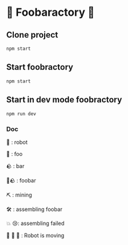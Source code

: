 # 🤖 Foobaractory 🤖

## Clone project

`npm start`

## Start foobractory

`npm start`

## Start in dev mode foobractory

`npm run dev`

### Doc

🤖 : robot

💎 : foo

🪨 : bar

💎🪨 : foobar

⛏️ : mining

🛠️ : assembling foobar

💥 😢: assembling failed

👟 👟 👟 : Robot is moving

